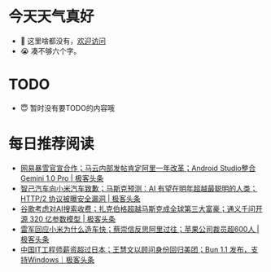 # 今天天气真好
- 👋 这里啥都没有，[欢迎访问](https://zhangfeng-ola.github.io/)
- 😭 凑不够六个字。
<!---
- 👀 I’m interested in ...
- 🌱 I’m currently learning ...
- 💞️ I’m looking to collaborate on ...
- 📫 How to reach me ...
- 😇 I'm doing something ...

--->

# TODO 
- 😇 暂时没有要TODO的内容哦

<!---
zhangfeng-ola/zhangfeng-ola is a ✨ special ✨ repository because its `README.md` (this file) appears on your GitHub profile.
You can click the Preview link to take a look at your changes.
--->

# 每日推荐阅读
<!-- BLOG-POST-LIST:START -->
- [网易暴雪官宣合作；马云内部发帖肯定阿里一年改革；Android Studio整合Gemini 1.0 Pro | 极客头条](https://blog.csdn.net/weixin_39786569/article/details/137584706)
- [智己汽车向小米汽车致歉；马斯克预测：AI 有望在明年超越最聪明的人类；HTTP/2 协议被曝安全漏洞 | 极客头条](https://blog.csdn.net/weixin_39786569/article/details/137543273)
- [谷歌考虑对AI搜索收费；扎克伯格超越马斯克成全球第三大富豪；通义千问开源 320 亿参数模型 | 极客头条](https://blog.csdn.net/weixin_39786569/article/details/137501408)
- [雷军回应小米为什么造车快；蔡崇信反思阿里过往；苹果公司裁员超600人 | 极客头条](https://blog.csdn.net/weixin_39786569/article/details/137461220)
- [中国IT工程师薪资超过日本；王慧文以顾问身份回归美团；Bun 1.1 发布，支持Windows｜极客头条](https://blog.csdn.net/weixin_39786569/article/details/137335325)
<!-- BLOG-POST-LIST:END -->

